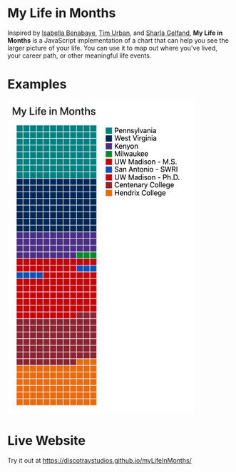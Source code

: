 # My Life in Months

Inspired by [Isabella Benabaye](https://github.com/isabellabenabaye/life-chart),
[Tim Urban](https://waitbutwhy.com/2014/05/life-weeks.html), and
[Sharla Gelfand](https://github.com/sharlagelfand/mylifeinmonths),
**My Life in Months** is a JavaScript implementation of a
chart that can help you see the larger picture of your life.
You can use it to map out where you've lived, your
career path, or other meaningful life events.

# Examples

![Goadrich MLIM](assets/images/goadrich.png)

# Live Website

Try it out at https://discotraystudios.github.io/myLifeInMonths/
